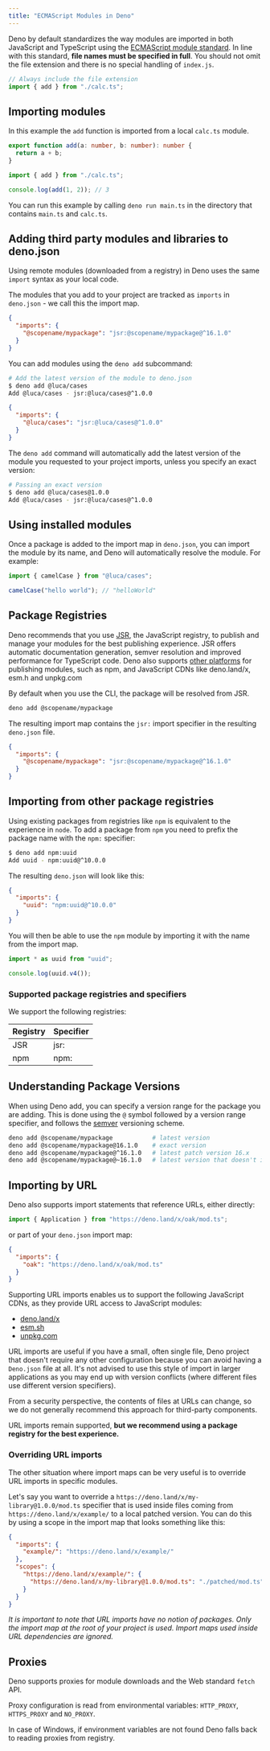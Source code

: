 ```yaml
---
title: "ECMAScript Modules in Deno"
---
```


Deno by default standardizes the way modules are imported in both JavaScript and
TypeScript using the
[ECMAScript module standard](https://developer.mozilla.org/en-US/docs/Web/JavaScript/Guide/Modules).
In line with this standard, **file names must be specified in full**. You should
not omit the file extension and there is no special handling of `index.js`.

```ts
// Always include the file extension
import { add } from "./calc.ts";
```

## Importing modules

In this example the `add` function is imported from a local `calc.ts` module.

```ts title="calc.ts"
export function add(a: number, b: number): number {
  return a + b;
}
```

```ts title="main.ts"
import { add } from "./calc.ts";

console.log(add(1, 2)); // 3
```

You can run this example by calling `deno run main.ts` in the directory that
contains `main.ts` and `calc.ts`.

## Adding third party modules and libraries to deno.json

Using remote modules (downloaded from a registry) in Deno uses the same `import`
syntax as your local code.

The modules that you add to your project are tracked as `imports` in
`deno.json` - we call this the import map.

```json title="deno.json"
{
  "imports": {
    "@scopename/mypackage": "jsr:@scopename/mypackage@^16.1.0"
  }
}
```

You can add modules using the `deno add` subcommand:

```sh
# Add the latest version of the module to deno.json
$ deno add @luca/cases
Add @luca/cases - jsr:@luca/cases@^1.0.0
```

```json title="deno.json"
{
  "imports": {
    "@luca/cases": "jsr:@luca/cases@^1.0.0"
  }
}
```

The `deno add` command will automatically add the latest version of the module
you requested to your project imports, unless you specify an exact version:

```sh
# Passing an exact version
$ deno add @luca/cases@1.0.0
Add @luca/cases - jsr:@luca/cases@^1.0.0
```

## Using installed modules

Once a package is added to the import map in `deno.json`, you can import the
module by its name, and Deno will automatically resolve the module. For example:

```ts title="main.ts"
import { camelCase } from "@luca/cases";

camelCase("hello world"); // "helloWorld"
```

## Package Registries

Deno recommends that you use [JSR](https://jsr.io/), the JavaScript registry, to
publish and manage your modules for the best publishing experience. JSR offers
automatic documentation generation, semver resolution and improved performance
for TypeScript code. Deno also supports
[other platforms](https://jsr.io/docs/other-registries) for publishing modules,
such as npm, and JavaScript CDNs like deno.land/x, esm.h and unpkg.com

By default when you use the CLI, the package will be resolved from JSR.

```bash
deno add @scopename/mypackage
```

The resulting import map contains the `jsr:` import specifier in the resulting
`deno.json` file.

```json
{
  "imports": {
    "@scopename/mypackage": "jsr:@scopename/mypackage@^16.1.0"
  }
}
```

## Importing from other package registries

Using existing packages from registries like `npm` is equivalent to the
experience in `node`. To add a package from `npm` you need to prefix the package
name with the `npm:` specifier:

```bash
$ deno add npm:uuid
Add uuid - npm:uuid@^10.0.0
```

The resulting `deno.json` will look like this:

```json
{
  "imports": {
    "uuid": "npm:uuid@^10.0.0"
  }
}
```

You will then be able to use the `npm` module by importing it with the name from
the import map.

```ts title="mod.ts"
import * as uuid from "uuid";

console.log(uuid.v4());
```

### Supported package registries and specifiers

We support the following registries:

| Registry | Specifier |
| -------- | --------- |
| JSR      | jsr:      |
| npm      | npm:      |

## Understanding Package Versions

When using Deno add, you can specify a version range for the package you are
adding. This is done using the `@` symbol followed by a version range specifier,
and follows the [semver](https://semver.org/) versioning scheme.

```bash
deno add @scopename/mypackage           # latest version
deno add @scopename/mypackage@16.1.0    # exact version
deno add @scopename/mypackage@^16.1.0   # latest patch version 16.x
deno add @scopename/mypackage@~16.1.0   # latest version that doesn't increment the first non-zero portion
```

## Importing by URL

Deno also supports import statements that reference URLs, either directly:

```js
import { Application } from "https://deno.land/x/oak/mod.ts";
```

or part of your `deno.json` import map:

```json
{
  "imports": {
    "oak": "https://deno.land/x/oak/mod.ts"
  }
}
```

Supporting URL imports enables us to support the following JavaScript CDNs, as
they provide URL access to JavaScript modules:

- [deno.land/x](https://deno.land/x)
- [esm.sh](https://esm.sh)
- [unpkg.com](https://unpkg.com)

URL imports are useful if you have a small, often single file, Deno project that
doesn't require any other configuration because you can avoid having a
`Deno.json` file at all. It's not advised to use this style of import in larger
applications as you may end up with version conflicts (where different files use
different version specifiers).

From a security perspective, the contents of files at URLs can change, so we do
not generally recommend this approach for third-party components.

URL imports remain supported, **but we recommend using a package registry for
the best experience.**

### Overriding URL imports

The other situation where import maps can be very useful is to override URL
imports in specific modules.

Let's say you want to override a `https://deno.land/x/my-library@1.0.0/mod.ts`
specifier that is used inside files coming from `https://deno.land/x/example/`
to a local patched version. You can do this by using a scope in the import map
that looks something like this:

```json
{
  "imports": {
    "example/": "https://deno.land/x/example/"
  },
  "scopes": {
    "https://deno.land/x/example/": {
      "https://deno.land/x/my-library@1.0.0/mod.ts": "./patched/mod.ts"
    }
  }
}
```

_It is important to note that URL imports have no notion of packages. Only the
import map at the root of your project is used. Import maps used inside URL
dependencies are ignored._

## Proxies

Deno supports proxies for module downloads and the Web standard `fetch` API.

Proxy configuration is read from environmental variables: `HTTP_PROXY`,
`HTTPS_PROXY` and `NO_PROXY`.

In case of Windows, if environment variables are not found Deno falls back to
reading proxies from registry.
